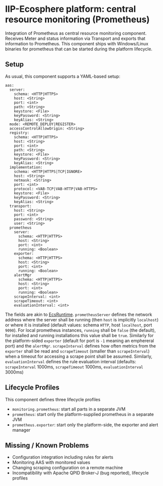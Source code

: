 # IIP-Ecosphere platform: central resource monitoring (Prometheus)

Integration of Prometheus as central resource monitoring component. Receives Meter and status information via Transport  and exports that information to Prometheus. This component ships with Windows/Linux binaries for prometheus that can be started during the platform lifecycle.

## Setup

As usual, this component supports a YAML-based setup:

    aas:
      server:
        schema: <HTTP|HTTPS>
        host: <String>
        port: <int>
        path: <String>
        keystore: <File>
        keyPassword: <String>
        keyAlias: <String>
      mode: <REMOTE_DEPLOY|REGISTER>
      accessControlAllowOrigin: <String>
      registry:
        schema: <HTTP|HTTPS>
        host: <String>
        port: <int>
        path: <String>
        keystore: <File>
        keyPassword: <String>
        keyAlias: <String>
      implementation:
        schema: <HTTP|HTTPS|TCP|IGNORE>
        host: <String>
        netmask: <String>
        port: <int>
        protocol: <VAB-TCP|VAB-HTTP|VAB-HTTPS>
        keystore: <File>
        keyPassword: <String>
        keyAlias: <String>
      transport:
        host: <String>
        port: <int>
        password: <String>
        user: <String>
      prometheus
        server:
          schema: <HTTP|HTTPS>
          host: <String>
          port: <int>
          running: <Boolean>
        exporter:
          schema: <HTTP|HTTPS>
          host: <String>
          port: <int>
          running: <Boolean>
        alertMgr
          schema: <HTTP|HTTPS>
          host: <String>
          port: <int>
          running: <Boolean>
        scrapeInterval: <int>
        scrapeTimeout: <int>
        evaluationInterval: <int>
        
The fields are akin to [EcsRuntime](https://github.com/iip-ecosphere/platform/tree/main/platform/resources/ecsRuntime). `prometheusServer` defines the network address where the server shall be running (then `host` is implicitly `localhost`) or where it is installed (default values: schema `HTTP`, host `localhost`, port `9090`). For local prometheus instances, `running` shall be `false` (the default), for installed and running installations this value shall be `true`. Similarly for the platform-sided `exporter` (default for port is `-1` meaning an emphereral port) and the `alertMgr`. `scrapeInterval` defines how often metrics from the `exporter` shall be read and `scrapeTimeout` (smaller than `scrapeInterval`) when a timeout for accessing a scrape point shall be assumed. Similarly, `evaluationInterval` defines the rule evaluation interval (defaults: `scrapeInterval` 1000ms, `scrapeTimeout` 1000ms, `evaluationInterval` 3000ms)

## Lifecycle Profiles

This component defines three lifecycle profiles

- `monitoring.prometheus`: start all parts in a separate JVM
- `prometheus`: start only the platform-supplied prometheus in a separate JVM
- `prometheus.exporter`: start only the platform-side, the exporter and alert manager
## Missing / Known Problems
- Configuration integration including rules for alerts
- Monitoring AAS with monitored values
- Changing scraping configuration on a remote machine
- Incompatibility with Apache QPID Broker-J (bug reported), lifecycle profiles
